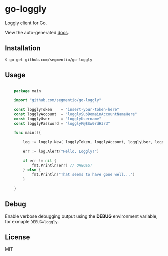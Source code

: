 # go-loggly

  Loggly client for Go.

  View the auto-generated [docs](http://godoc.org/github.com/segmentio/go-loggly).

## Installation

    $ go get github.com/segmentio/go-loggly

## Usage

```go

	package main
	
	import "github.com/segmentio/go-loggly"
	
	const logglyToken    = "insert-your-token-here"
	const logglyAccount  = "logglySubDomainAccountNameHere"
	const logglyUser     = "logglyUsername"
	const logglyPassword = "logglyP@$$w0rdH3r3"
	
	func main(){
	
		log := loggly.New( logglyToken, logglyAccount, logglyUser, logglyPassword )
		
		err := log.Alert("Hello, Loggly!")
		
		if err != nil {
			fmt.Println(err) // OHNOES!
		} else {
			fmt.Println("That seems to have gone well...")
		}
		
	}

```

## Debug

 Enable verbose debugging output using the __DEBUG__ environment variable, for exmaple `DEBUG=loggly`.

## License

MIT
